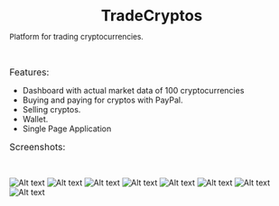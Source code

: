 <p style="text-align: center;"><span style="font-size: 20pt;"><strong>TradeCryptos</strong></span></p>
<p><span style="font-size: 10pt;">Platform for trading cryptocurrencies.</span></p>
<p>&nbsp;</p>
<p><span style="font-size: 12pt;">Features:</span></p>
<ul>
<li>Dashboard with actual market data of 100 cryptocurrencies</li>
<li>Buying and paying for cryptos with PayPal.</li>
<li>Selling cryptos.</li>
<li>Wallet.</li>
<li>Single Page Application</li>
</ul>
<p><span style="font-size: 12pt;">Screenshots:</span></p>
<p>&nbsp;</p>


![Alt text](http://ec2-54-93-229-217.eu-central-1.compute.amazonaws.com/screenshots/1.JPG "Optional title")
![Alt text](http://ec2-54-93-229-217.eu-central-1.compute.amazonaws.com/screenshots/2.JPG "Optional title")
![Alt text](http://ec2-54-93-229-217.eu-central-1.compute.amazonaws.com/screenshots/3.JPG "Optional title")
![Alt text](http://ec2-54-93-229-217.eu-central-1.compute.amazonaws.com/screenshots/4.JPG "Optional title")
![Alt text](http://ec2-54-93-229-217.eu-central-1.compute.amazonaws.com/screenshots/5.JPG "Optional title")
![Alt text](http://ec2-54-93-229-217.eu-central-1.compute.amazonaws.com/screenshots/6.JPG "Optional title")
![Alt text](http://ec2-54-93-229-217.eu-central-1.compute.amazonaws.com/screenshots/7.png "Optional title")
![Alt text](http://ec2-54-93-229-217.eu-central-1.compute.amazonaws.com/screenshots/8.png "Optional title")
